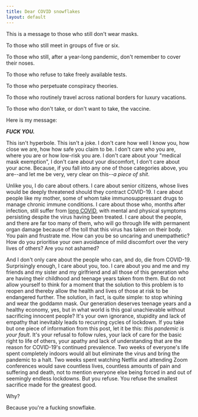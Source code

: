 ```yaml
---
title: Dear COVID snowflakes
layout: default
---
```


This is a message to those who still don't wear masks.

To those who still meet in groups of five or six.

To those who still, after a year-long pandemic, don't remember to cover their noses.

To those who refuse to take freely available tests.

To those who perpetuate conspiracy theories.

To those who routinely travel across national borders for luxury vacations.

To those who don't take, or don't want to take, the vaccine.

Here is my message:

***FUCK YOU.***

This isn't hyperbole. This isn't a joke. I don't care how well I know you, how close we are, how how safe you claim to be. I don't care who you are, where you are or how low-risk you are. I don't care about your "medical mask exemption", I don't care about your discomfort, I don't care about your acne. Because, if you fall into any one of those categories above, you are--and let me be very, very clear on this--*a piece of shit*.

Unlike you, I do care about others. I care about senior citizens, whose lives would be deeply threatened should they contract COVID-19. I care about people like my mother, some of whom take immunosuppressant drugs to manage chronic immune conditions. I care about those who, months after infection, still suffer from [long COVID](https://www.health.harvard.edu/blog/the-tragedy-of-the-post-covid-long-haulers-2020101521173), with mental and physical symptoms persisting despite the virus having been treated. I care about the people, and there are far too many of them, who will go through life with permanent organ damage because of the toll that this virus has taken on their body. You pain and frustrate me. How can you be so uncaring and unempathetic? How do you prioritise your own avoidance of mild discomfort over the very lives of others? Are you not ashamed?

And I don't only care about the people who can, and do, die from COVID-19. Surprisingly enough, I care about you, too. I care about you and me and my friends and my sister and my girlfriend and all those of this generation who are having their childhood and teenage years taken from them. But do not allow yourself to think for a moment that the solution to this problem is to reopen and thereby allow the health and lives of those at risk to be endangered further. The solution, in fact, is quite simple: to stop whining and wear the goddamn mask. Our generation deserves teenage years and a healthy economy, yes, but in what world is this goal unachievable without sacrificing innocent people? It's your own ignorance, stupidity and lack of empathy that inevitably leads to recurring cycles of lockdown. If you take but one piece of information from this post, let it be this: *this pandemic is your fault*. It's your refusal to follow rules, your lack of care for the basic right to life of others, your apathy and lack of understanding that are the reason for COVID-19's continued prevalence. Two weeks of everyone's life spent completely indoors would all but eliminate the virus and bring the pandemic to a halt. Two weeks spent watching Netflix and attending Zoom conferences would save countless lives, countless amounts of pain and suffering and death, not to mention everyone else being forced in and out of seemingly endless lockdowns. But you refuse. You refuse the smallest sacrifice made for the greatest good. 

Why?

Because you're a fucking snowflake.